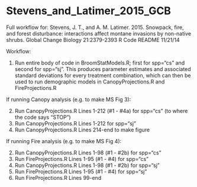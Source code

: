 # Stevens_and_Latimer_2015_GCB
Full workflow for: Stevens, J. T., and A. M. Latimer. 2015. Snowpack, fire, and forest disturbance: interactions affect montane invasions by non-native shrubs. Global Change Biology 21:2379-2393
R Code README 11/21/14

Workflow:

1) Run entire body of code in BroomStatModels.R; first for spp=“cs” and second for spp=“sj”. This produces parameter estimates and associated standard deviations for every treatment combination, which can then be used to run demographic models in CanopyProjections.R and FireProjections.R

If running Canopy analysis (e.g. to make MS Fig 3):

2) Run CanopyProjections.R Lines 1-212 (#1 - #4a) for spp=“cs” (to where the code says “STOP”)
3) Run CanopyProjections.R Lines 1-212 for spp=“sj”
4) Run CanopyProjections.R Lines 214-end to make figure

If running Fire analysis (e.g. to make MS Fig 4):

2) Run CanopyProjections.R Lines 1-98 (#1 - #2b) for spp=“cs”
3) Run FireProjections.R Lines 1-95 (#1 - #4) for spp=“cs”
4) Run CanopyProjections.R Lines 1-98 (#1 - #2b) for spp=“sj”
5) Run FireProjections.R Lines 1-95 (#1 - #4) for spp=“sj”
6) Run FireProjections.R Lines 99-end
